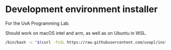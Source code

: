 # Development environment installer

For the UvA Programming Lab.

Should work on macOS intel and arm, as well as on Ubuntu in WSL.

~~~bash
/bin/bash -c "$(curl -fsSL https://raw.githubusercontent.com/uvapl/installer/main/run.sh)"
~~~
